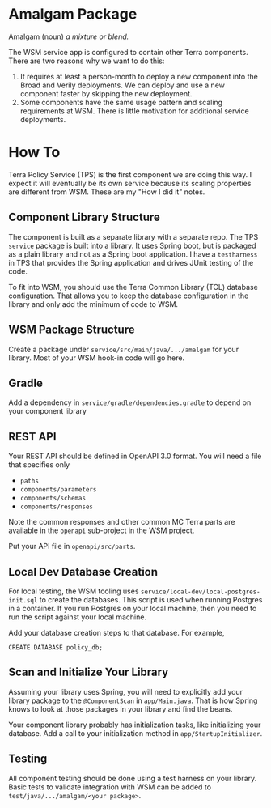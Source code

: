 # Amalgam Package

Amalgam (noun) _a mixture or blend._

The WSM service app is configured to contain other Terra components. There are two reasons why we want to do this:
1. It requires at least a person-month to deploy a new component into the Broad and Verily deployments. We can deploy and use a new component faster by skipping the new deployment.
2. Some components have the same usage pattern and scaling requirements at WSM. There is little motivation for additional service deployments.

# How To

Terra Policy Service (TPS) is the first component we are doing this way. I expect it will eventually be its own service 
because its scaling properties are different from WSM. These are my "How I did it" notes.

## Component Library Structure
The component is built as a separate library with a separate repo. The TPS `service` package is built into a library.
It uses Spring boot, but is packaged as a plain library and not as a Spring boot application. I have a `testharness` 
in TPS that provides the Spring application and drives JUnit testing of the code.

To fit into WSM, you should use the Terra Common Library (TCL) database configuration. That allows you to keep
the database configuration in the library and only add the minimum of code to WSM.

## WSM Package Structure
Create a package under `service/src/main/java/.../amalgam` for your library. Most of your WSM hook-in code will go here.

## Gradle
Add a dependency in `service/gradle/dependencies.gradle` to depend on your component library

## REST API
Your REST API should be defined in OpenAPI 3.0 format. You will need a file that specifies only
- `paths`
- `components/parameters`
- `components/schemas`
- `components/responses`

Note the common responses and other common MC Terra parts are available in the `openapi` sub-project
in the WSM project.

Put your API file in `openapi/src/parts`.

## Local Dev Database Creation
For local testing, the WSM tooling uses `service/local-dev/local-postgres-init.sql` to create the
databases. This script is used when running Postgres in a container. If you run Postgres on your
local machine, then you need to run the script against your local machine.

Add your database creation steps to that database. For example,
```
CREATE DATABASE policy_db;
```

## Scan and Initialize Your Library
Assuming your library uses Spring, you will need to explicitly add your library package to
the `@ComponentScan` in `app/Main.java`. That is how Spring knows to look at those packages in your
library and find the beans.

Your component library probably has initialization tasks, like initializing your database.
Add a call to your initialization method in `app/StartupInitializer`. 

## Testing
All component testing should be done using a test harness on your library.
Basic tests to validate integration with WSM can be added to `test/java/.../amalgam/<your package>`.


